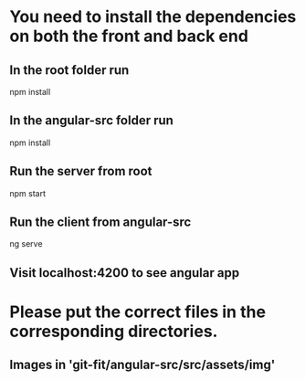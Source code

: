 # You need to install the dependencies on both the front and back end

## In the root folder run
npm install

## In the angular-src folder run
npm install

## Run the server from root
npm start

## Run the client from angular-src
ng serve

## Visit localhost:4200 to see angular app

# Please put the correct files in the corresponding directories.

## Images in 'git-fit/angular-src/src/assets/img'
